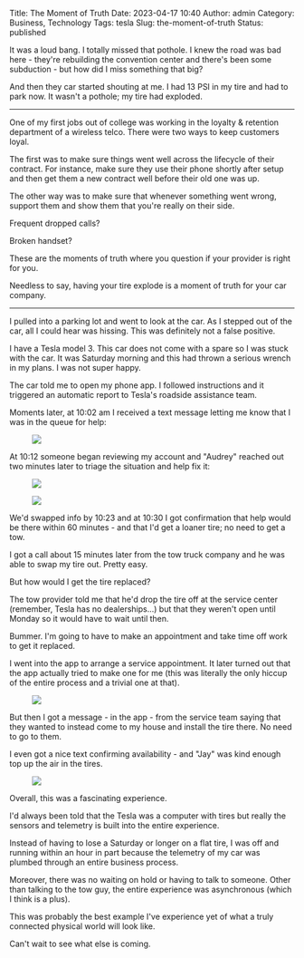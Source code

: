 Title: The Moment of Truth
Date: 2023-04-17 10:40
Author: admin
Category: Business, Technology
Tags: tesla
Slug: the-moment-of-truth
Status: published



It was a loud bang. I totally missed that pothole. I knew the road was bad here - they're rebuilding the convention center and there's been some subduction - but how did I miss something that big?





And then they car started shouting at me. I had 13 PSI in my tire and had to park now. It wasn't a pothole; my tire had exploded.





------------------------------------------------------------------------



</p>



One of my first jobs out of college was working in the loyalty & retention department of a wireless telco. There were two ways to keep customers loyal.





The first was to make sure things went well across the lifecycle of their contract. For instance, make sure they use their phone shortly after setup and then get them a new contract well before their old one was up.





The other way was to make sure that whenever something went wrong, support them and show them that you're really on their side.





Frequent dropped calls?





Broken handset?





These are the moments of truth where you question if your provider is right for you.





Needless to say, having your tire explode is a moment of truth for your car company.





------------------------------------------------------------------------



</p>



I pulled into a parking lot and went to look at the car. As I stepped out of the car, all I could hear was hissing. This was definitely not a false positive.





I have a Tesla model 3. This car does not come with a spare so I was stuck with the car. It was Saturday morning and this had thrown a serious wrench in my plans. I was not super happy.





The car told me to open my phone app. I followed instructions and it triggered an automatic report to Tesla's roadside assistance team.





Moments later, at 10:02 am I received a text message letting me know that I was in the queue for help:





<figure class=" size-large">
<img src="{static}/images/2023/04/IMG_1145-716x1024.jpeg" class="" />
</figure>





At 10:12 someone began reviewing my account and "Audrey" reached out two minutes later to triage the situation and help fix it:





<figure class=" size-large">
<img src="{static}/images/2023/04/IMG_1146-472x1024.png" class="" />
</figure>





<figure class=" size-large">
<img src="{static}/images/2023/04/IMG_1147-848x1024.jpeg" class="" />
</figure>





We'd swapped info by 10:23 and at 10:30 I got confirmation that help would be there within 60 minutes - and that I'd get a loaner tire; no need to get a tow.





I got a call about 15 minutes later from the tow truck company and he was able to swap my tire out. Pretty easy.





But how would I get the tire replaced?





The tow provider told me that he'd drop the tire off at the service center (remember, Tesla has no dealerships...) but that they weren't open until Monday so it would have to wait until then.





Bummer. I'm going to have to make an appointment and take time off work to get it replaced.





I went into the app to arrange a service appointment. It later turned out that the app actually tried to make one for me (this was literally the only hiccup of the entire process and a trivial one at that).





<figure class=" size-large">
<img src="{static}/images/2023/04/IMG_0956-472x1024.png" class="" />
</figure>





But then I got a message - in the app - from the service team saying that they wanted to instead come to my house and install the tire there. No need to go to them.





I even got a nice text confirming availability - and "Jay" was kind enough top up the air in the tires.





<figure class=" size-large">
<img src="{static}/images/2023/04/IMG_1144-756x1024.jpeg" class="" />
</figure>





Overall, this was a fascinating experience.





I'd always been told that the Tesla was a computer with tires but really the sensors and telemetry is built into the entire experience.





Instead of having to lose a Saturday or longer on a flat tire, I was off and running within an hour in part because the telemetry of my car was plumbed through an entire business process.





Moreover, there was no waiting on hold or having to talk to someone. Other than talking to the tow guy, the entire experience was asynchronous (which I think is a plus).





This was probably the best example I've experience yet of what a truly connected physical world will look like.





Can't wait to see what else is coming.


